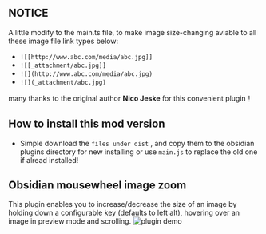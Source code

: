 ## NOTICE
A  little modify to the main.ts file, to make image size-changing aviable to all these image file link types below: 

-  ` ![[http://www.abc.com/media/abc.jpg]] `
-  ` ![[_attachment/abc.jpg]] `
-  ` ![](http://www.abc.com/media/abc.jpg) `
-  ` ![](_attachment/abc.jpg) `

many thanks to the original author **Nico Jeske** for this convenient plugin！ 

## How to install this mod version
- Simple download the `files under dist` , and copy them  to the obsidian plugins directory for new installing or use `main.js` to replace the old one if alread installed! 



## Obsidian mousewheel image zoom

This plugin enables you to increase/decrease the size of an image by holding down a configurable key (defaults to 
left alt), hovering over an image in preview mode and scrolling.
![plugin demo](https://raw.githubusercontent.com/nicojeske/mousewheel-image-zoom/master/Animation.gif)

